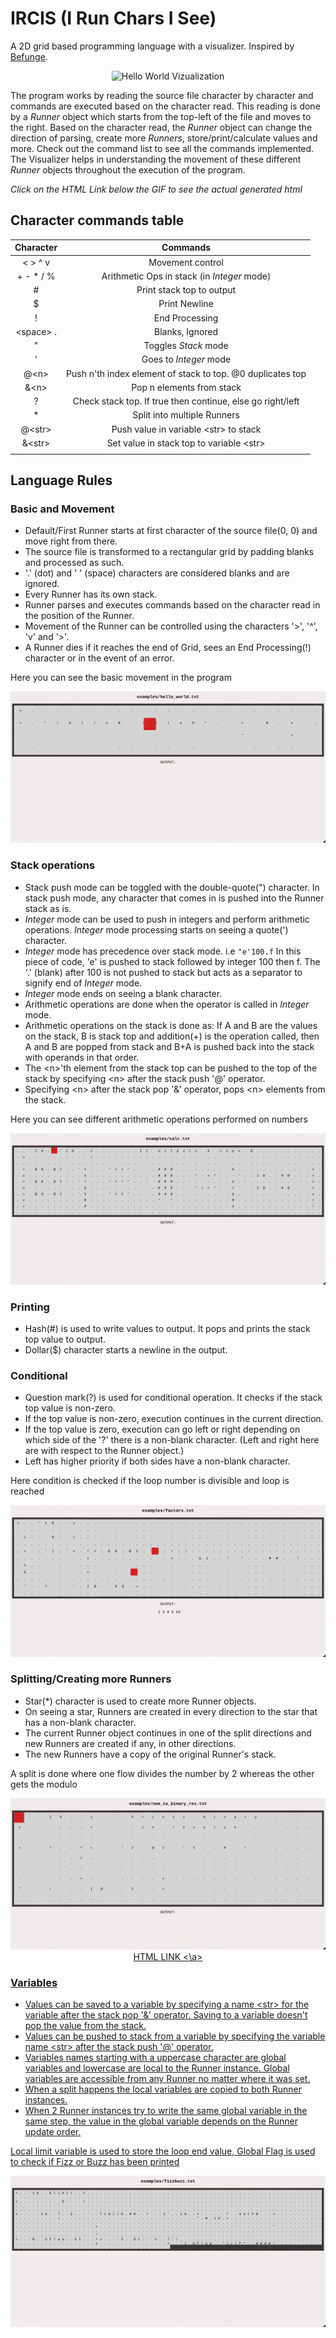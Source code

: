 # IRCIS (I Run Chars I See)

A 2D grid based programming language with a visualizer. Inspired by [Befunge](https://en.wikipedia.org/wiki/Befunge).

<p align="center">
	<img src="./screencaps/hello_world_banner.gif" alt="Hello World Vizualization">
</p>

The program works by reading the source file character by character and commands are executed based on the character read.
This reading is done by a *Runner* object which starts from the top-left of the file and moves to the right.
Based on the character read, the *Runner* object can change the direction of parsing, create more *Runners*, store/print/calculate values and more.
Check out the command list to see all the commands implemented.
The Visualizer helps in understanding the movement of these different *Runner* objects throughout the execution of the program.

*Click on the HTML Link below the GIF to see the actual generated html*

## Character commands table

| Character   | Commands                                                   |
|:-----------:|:----------------------------------------------------------:|
| < > ^ v     | Movement control                                           |
| + - * / %   | Arithmetic Ops in stack (in *Integer* mode)                |
| #           | Print stack top to output                                  |
| $           | Print Newline                                              |
| !           | End Processing                                             |
| \<space\> . | Blanks, Ignored                                            |
| "           | Toggles *Stack* mode                                       |
| '           | Goes to *Integer* mode                                     |
| @\<n\>       | Push n'th index element of stack to top. @0 duplicates top |
| &\<n\>       | Pop n elements from stack                                  |
| ?           | Check stack top. If true then continue, else go right/left |
| *           | Split into multiple Runners                                |
| @\<str\>    | Push value in variable \<str\> to stack                     |
| &\<str\>    | Set value in stack top to variable \<str\>                  |
|             |                                                            |


## Language Rules

### Basic and Movement
- Default/First Runner starts at first character of the source file(0, 0) and move right from there.
- The source file is transformed to a rectangular grid by padding blanks and processed as such.
- '.' (dot) and ' ' (space) characters are considered blanks and are ignored.
- Every Runner has its own stack.
- Runner parses and executes commands based on the character read in the position of the Runner.
- Movement of the Runner can be controlled using the characters '>', '^', 'v' and '>'.
- A Runner dies if it reaches the end of Grid, sees an End Processing(!) character or in the event of an error.

Here you can see the basic movement in the program
<p align="center">
	<img src="./screencaps/hello_world.gif" alt="Basic movement gif">
</p>

### Stack operations
- Stack push mode can be toggled with the double-quote(") character. In stack push mode, any character that comes in is pushed into the Runner stack as is.
- *Integer* mode can be used to push in integers and perform arithmetic operations. *Integer* mode processing starts on seeing a quote(') character.
- *Integer* mode has precedence over stack mode.
  i.e `"e'100.f` In this piece of code, 'e' is pushed to stack followed by integer 100 then f. The '.' (blank) after 100 is not pushed to stack but acts as a separator to signify end of *Integer* mode.
- *Integer* mode ends on seeing a blank character.
- Arithmetic operations are done when the operator is called in *Integer* mode.
- Arithmetic operations on the stack is done as:
  If A and B are the values on the stack, B is stack top and addition(+) is the operation called, then A and B are popped from stack and B+A is pushed back into the stack with operands in that order.
- The \<n\>'th element from the stack top can be pushed to the top of the stack by specifying \<n\> after the stack push '@' operator.
- Specifying \<n\> after the stack pop '&' operator, pops \<n\> elements from the stack.

Here you can see different arithmetic operations performed on numbers
<p align="center">
	<img src="./screencaps/calc.gif" alt="Basic arithmetic example">
</p>

### Printing
- Hash(#) is used to write values to output. It pops and prints the stack top value to output.
- Dollar(\$) character starts a newline in the output.

### Conditional
- Question mark(?) is used for conditional operation. It checks if the stack top value is non-zero.
- If the top value is non-zero, execution continues in the current direction.
- If the top value is zero, execution can go left or right depending on which side of the '?' there is a non-blank character. (Left and right here are with respect to the Runner object.)
- Left has higher priority if both sides have a non-blank character.

Here condition is checked if the loop number is divisible and loop is reached
<p align="center">
	<img src="./screencaps/factors.gif" alt="Basic condition example">
</p>

### Splitting/Creating more Runners
- Star(\*) character is used to create more Runner objects.
- On seeing a star, Runners are created in every direction to the star that has a non-blank character.
- The current Runner object continues in one of the split directions and new Runners are created if any, in other directions.
- The new Runners have a copy of the original Runner's stack.

A split is done where one flow divides the number by 2 whereas the other gets the modulo
<p align="center">
	<img src="./screencaps/num_to_binary_rev.gif" alt="Basic splitting example">
	<a href="./samples/num_to_binary_rev.html"> HTML LINK <\a>
</p>

### Variables
- Values can be saved to a variable by specifying a name \<str\> for the variable after the stack pop '&' operator. Saving to a variable doesn't pop the value from the stack.
- Values can be pushed to stack from a variable by specifying the variable name \<str\> after the stack push '@' operator.
- Variables names starting with a uppercase character are global variables and lowercase are local to the Runner instance. Global variables are accessible from any Runner no matter where it was set.
- When a split happens the local variables are copied to both Runner instances.
- When 2 Runner instances try to write the same global variable in the same step, the value in the global variable depends on the Runner update order.

Local limit variable is used to store the loop end value, Global Flag is used to check if Fizz or Buzz has been printed
<p align="center">
	<img src="./screencaps/fizzbuzz.gif" alt="Vairable used to keep limit">
</p>
